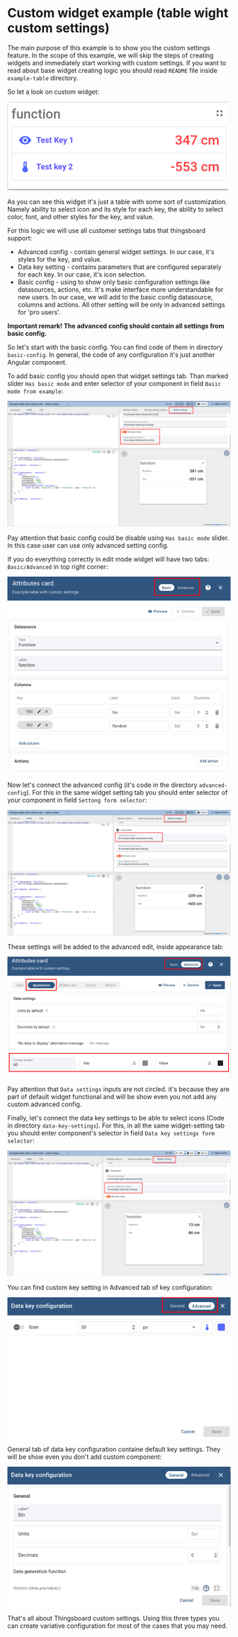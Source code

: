 Custom widget example (table wight custom settings)
=====================

The main purpose of this example is to show you the custom settings feature. In the scope of this example, we will skip the steps of creating widgets and immediately start working with custom settings. 
If you want to read about base widget creating logic you should read ```README``` file inside ```example-table``` directory.

So let a look on custom widget:

![custom-widget-general-view.png](../images/example-table-with-custom-settings-images/custom-widget-general-view.png)

As you can see this widget it's just a table with some sort of customization. Namely ability to select icon and its style for each key, the ability to select color, font, and other styles for the key, and value.

For this logic we will use all customer settings tabs that thingsboard support:
- Advanced config - contain general widget settings. In our case, it's styles for the key, and value.
- Data key setting - contains parameters that are configured separately for each key. In our case, it's icon selection.
- Basic config - using to show only basic configuration settings like datasources, actions, etc. It's make interface more understandable for new users. In our case, we will add to the basic config datasource, columns and actions. All other setting will be only in advanced settings for 'pro users'.
  
**Important remark! The advanced config should contain all settings from basic config.**

So let's start with the basic config. You can find code of them in directory ```basic-config```.
In general, the code of any configuration it's just another Angular component.

To add basic config you should open that widget settings tab. Than marked slider ```Has basic mode``` and enter selector of your component in field ```Basic mode from example```:

![basic-setting-connect.png](../images/example-table-with-custom-settings-images/basic-setting-connect.png)

Pay attention that basic config could be disable using ```Has basic mode``` slider. In this case user can use only advanced setting config.

If you do everything correctly in edit mode widget will have two tabs: ```Basic/Advanced``` in top right corner:

![basic-setting-example.png](../images/example-table-with-custom-settings-images/basic-setting-example.png)

Now let's connect the advanced config (it's code in the directory ```advanced-config```). For this in the same widget setting tab you should enter selector of your component in field ```Settong form selector```:

![advanced-setting-connect.png](../images/example-table-with-custom-settings-images/advanced-setting-connect.png)

These settings will be added to the advanced edit, inside appearance tab: 

![advanced-setting-example.png](../images/example-table-with-custom-settings-images/advanced-setting-example.png)

Pay attention that ```Data settings```  inputs are not circled. it's because they are part of default widget functional and will be show even you not add any custom advanced config.

Finally, let's connect the data key settings to be able to select icons (Code in directory ```data-key-settings```). For this, in all the same widget-setting tab you should enter component's selector in field ```Data key settings form selector```:

![data-key-settings-connect.png](../images/example-table-with-custom-settings-images/data-key-settings-connect.png)

You can find custom key setting in Advanced tab of key configuration:

![data-key-setting-example.png](../images/example-table-with-custom-settings-images/data-key-setting-example.png)

General tab of data key configuration containe default key settings. They will be show even you don't add custom component:

![data-key-settings-general-example.png](../images/example-table-with-custom-settings-images/data-key-settings-general-example.png)

That's all about Thingsboard custom settings. Using this three types you can create variative configuration for most of the cases that you may need.

